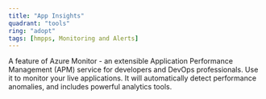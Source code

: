 ```yaml
---
title: "App Insights"
quadrant: "tools"
ring: "adopt"
tags: [hmpps, Monitoring and Alerts]
---
```


A feature of Azure Monitor - an extensible Application Performance Management (APM) service for developers and DevOps professionals. Use it to monitor your live applications. It will automatically detect performance anomalies, and includes powerful analytics tools.
